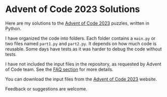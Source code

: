 # Advent of Code 2023 Solutions

Here are my solutions to the [Advent of Code 2023](https://adventofcode.com/2023) puzzles,
written in Python.

I have organized the code into folders. Each folder contains a `main.py` or two files named `part1.py` and `part2.py`.
It depends on how much code is reusable. Some days have tests as it was harder to debug the code without tests.

I have not included the input files in the repository, as requested by Advent of Code team.
See the [FAQ section](https://adventofcode.com/about) for more details.

You can download the input files from the [Advent of Code 2023](https://adventofcode.com/2023) website.

Feedback or suggestions are welcome.